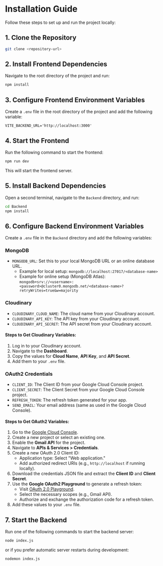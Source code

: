 # Installation Guide

Follow these steps to set up and run the project locally:

## 1. Clone the Repository
```bash
git clone <repository-url>
```

## 2. Install Frontend Dependencies
Navigate to the root directory of the project and run:
```bash
npm install
```

## 3. Configure Frontend Environment Variables
Create a `.env` file in the root directory of the project and add the following variable:
```env
VITE_BACKEND_URL='http://localhost:3000'
```

## 4. Start the Frontend
Run the following command to start the frontend:
```bash
npm run dev
```
This will start the frontend server.

## 5. Install Backend Dependencies
Open a second terminal, navigate to the `Backend` directory, and run:
```bash
cd Backend
npm install
```

## 6. Configure Backend Environment Variables
Create a `.env` file in the `Backend` directory and add the following variables:

### MongoDB
- `MONGODB_URL`: Set this to your local MongoDB URL or an online database URL.
  - Example for local setup: `mongodb://localhost:27017/<database-name>`
  - Example for online setup (MongoDB Atlas): `mongodb+srv://<username>:<password>@cluster0.mongodb.net/<database-name>?retryWrites=true&w=majority`

### Cloudinary
- `CLOUDINARY_CLOUD_NAME`: The cloud name from your Cloudinary account.
- `CLOUDINARY_API_KEY`: The API key from your Cloudinary account.
- `CLOUDINARY_API_SECRET`: The API secret from your Cloudinary account.
  
#### Steps to Get Cloudinary Variables:
1. Log in to your Cloudinary account.
2. Navigate to the **Dashboard**.
3. Copy the values for **Cloud Name**, **API Key**, and **API Secret**.
4. Add them to your `.env` file.

### OAuth2 Credentials
- `CLIENT_ID`: The Client ID from your Google Cloud Console project.
- `CLIENT_SECRET`: The Client Secret from your Google Cloud Console project.
- `REFRESH_TOKEN`: The refresh token generated for your app.
- `SEND_EMAIL`: Your email address (same as used in the Google Cloud Console).

#### Steps to Get OAuth2 Variables:
1. Go to the [Google Cloud Console](https://console.cloud.google.com/).
2. Create a new project or select an existing one.
3. Enable the **Gmail API** for the project.
4. Navigate to **APIs & Services > Credentials**.
5. Create a new OAuth 2.0 Client ID:
   - Application type: Select "Web application."
   - Add authorized redirect URIs (e.g., `http://localhost` if running locally).
6. Download the credentials JSON file and extract the **Client ID** and **Client Secret**.
7. Use the **Google OAuth2 Playground** to generate a refresh token:
   - Visit [OAuth 2.0 Playground](https://developers.google.com/oauthplayground).
   - Select the necessary scopes (e.g., Gmail API).
   - Authorize and exchange the authorization code for a refresh token.
8. Add these values to your `.env` file.

## 7. Start the Backend
Run one of the following commands to start the backend server:
```bash
node index.js
```
or if you prefer automatic server restarts during development:
```bash
nodemon index.js
```

